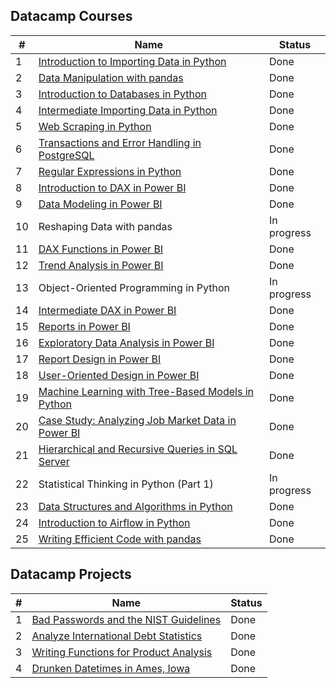 ## Datacamp Courses ##

| # | Name | Status |
| -- | -- | -- |
| 1 | [Introduction to Importing Data in Python](https://github.com/Viktor-T-2001/DataCamp/tree/master/Introduction%20to%20Importing%20Data%20in%20Python) | Done |
| 2 | [Data Manipulation with pandas](https://github.com/Viktor-T-2001/DataCamp/tree/master/Data%20Manipulation%20with%20pandas) | Done |
| 3 | [Introduction to Databases in Python](https://github.com/Viktor-T-2001/DataCamp/tree/master/Introduction%20to%20Databases%20in%20Python) | Done |
| 4 | [Intermediate Importing Data in Python](https://github.com/Viktor-T-2001/DataCamp/tree/master/Intermediate%20Importing%20Data%20in%20Python) | Done |
| 5 | [Web Scraping in Python](https://github.com/Viktor-T-2001/DataCamp/tree/master/Web%20Scraping%20in%20Python) | Done |
| 6 | [Transactions and Error Handling in PostgreSQL](https://github.com/Viktor-T-2001/DataCamp/tree/master/Transactions%20and%20Error%20Handling%20in%20PostgreSQL) | Done |
| 7 | [Regular Expressions in Python](https://github.com/Viktor-T-2001/DataCamp/tree/master/Regular%20Expressions%20in%20Python) | Done |
| 8 | [Introduction to DAX in Power BI](https://github.com/Viktor-T-2001/DataCamp/tree/master/Introduction%20to%20DAX%20in%20Power%20BI) | Done |
| 9 | [Data Modeling in Power BI](https://github.com/Viktor-T-2001/DataCamp/tree/master/Data%20Modeling%20in%20Power%20BI) | Done |
| 10 | Reshaping Data with pandas | In progress |
| 11 | [DAX Functions in Power BI](https://github.com/Viktor-T-2001/DataCamp/tree/master/DAX%20Functions%20in%20Power%20BI) | Done |
| 12 | [Trend Analysis in Power BI](https://github.com/Viktor-T-2001/DataCamp/tree/master/Trend%20Analysis%20in%20Power%20BI) | Done |
| 13 | Object-Oriented Programming in Python | In progress |
| 14 | [Intermediate DAX in Power BI](https://github.com/Viktor-T-2001/DataCamp/tree/master/Intermediate%20DAX%20in%20Power%20BI) | Done |
| 15 | [Reports in Power BI](https://github.com/Viktor-T-2001/DataCamp/tree/master/Reports%20in%20Power%20BI) | Done |
| 16 | [Exploratory Data Analysis in Power BI](https://github.com/Viktor-T-2001/DataCamp/tree/master/Exploratory%20Data%20Analysis%20in%20Power%20BI) | Done |
| 17 | [Report Design in Power BI](https://github.com/Viktor-T-2001/DataCamp/tree/master/Report%20Design%20in%20Power%20BI) | Done |
| 18 | [User-Oriented Design in Power BI](https://github.com/Viktor-T-2001/DataCamp/tree/master/User-Oriented%20Design%20in%20Power%20BI) | Done |
| 19 | [Machine Learning with Tree-Based Models in Python](https://github.com/Viktor-T-2001/DataCamp/tree/master/Machine%20Learning%20with%20Tree-Based%20Models%20in%20Python) | Done |
| 20 | [Case Study: Analyzing Job Market Data in Power BI](https://github.com/Viktor-T-2001/DataCamp/tree/master/Case%20Study:%20Analyzing%20Job%20Market%20Data%20in%20Power%20BI) | Done |
| 21 | [Hierarchical and Recursive Queries in SQL Server](https://github.com/Viktor-T-2001/DataCamp/tree/master/Hierarchical%20and%20Recursive%20Queries%20in%20SQL%20Server) | Done |
| 22 | Statistical Thinking in Python (Part 1) | In progress |
| 23 | [Data Structures and Algorithms in Python](https://github.com/viktor-taraba/DataCamp/tree/master/Data%20Structures%20and%20Algorithms%20in%20Python) | Done |
| 24 | [Introduction to Airflow in Python](https://github.com/viktor-taraba/DataCamp/tree/master/Introduction%20to%20Airflow%20in%20Python) | Done |
| 25 | [Writing Efficient Code with pandas](https://github.com/viktor-taraba/DataCamp/tree/master/Writing%20Efficient%20Code%20with%20pandas) | Done |
## Datacamp Projects ##

| # | Name | Status |
| -- | -- | -- |
| 1 | [Bad Passwords and the NIST Guidelines](https://github.com/Viktor-T-2001/DataCamp/tree/master/Bad%20Passwords%20and%20the%20NIST%20Guidelines) | Done |
| 2 | [Analyze International Debt Statistics](https://github.com/Viktor-T-2001/DataCamp/tree/master/Analyze%20International%20Debt%20Statistics) | Done |
| 3 | [Writing Functions for Product Analysis](https://github.com/Viktor-T-2001/DataCamp/tree/master/Writing%20Functions%20for%20Product%20Analysis) | Done |
| 4 | [Drunken Datetimes in Ames, Iowa](https://github.com/Viktor-T-2001/DataCamp/tree/master/Drunken%20Datetimes%20in%20Ames%2C%20Iowa) | Done |
